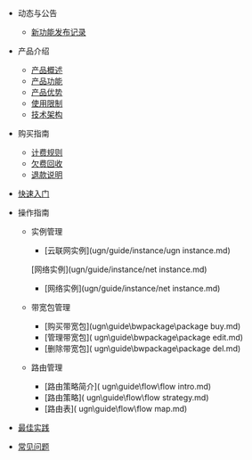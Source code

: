 

- 动态与公告
  
  - [新功能发布记录](ugn/newfunctions/newfunctions.md)
- 产品介绍
  
  - [产品概述](ugn/intro/description.md)
  - [产品功能](ugn/intro/function.md)
  - [产品优势](ugn/intro/advantages.md)
  - [使用限制](ugn/intro/limit.md)
  - [技术架构](ugn/intro/architecture.md)
- 购买指南
  - [计费规则](ugn/buy/charge.md)
  - [欠费回收](ugn/buy/recycle.md)
  - [退款说明](ugn/buy/refund)
- [快速入门](ugn/fast/fast.md)
- 操作指南
  - 实例管理
    - [云联网实例](ugn/guide/instance/ugn instance.md)
    
    [网络实例](ugn/guide/instance/net instance.md)
    
    - [网络实例](ugn/guide/instance/net instance.md)
    
  - 带宽包管理
    - [购买带宽包](ugn\guide\bwpackage\package buy.md)
    - [管理带宽包]( ugn\guide\bwpackage\package edit.md)
    - [删除带宽包]( ugn\guide\bwpackage\package del.md)
    
  - 路由管理
    - [路由策略简介]( ugn\guide\flow\flow intro.md)
    - [路由策略]( ugn\guide\flow\flow strategy.md)
    - [路由表]( ugn\guide\flow\flow map.md)
- [最佳实践](ugn/bestpractice/bestpractice.md)
- [常见问题](ugn/faq/faq.md)